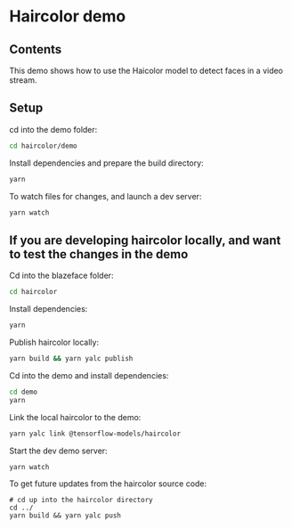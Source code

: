 # Haircolor demo

## Contents

This demo shows how to use the Haicolor model to detect faces in a video stream.

## Setup

cd into the demo folder:

```sh
cd haircolor/demo
```

Install dependencies and prepare the build directory:

```sh
yarn
```

To watch files for changes, and launch a dev server:

```sh
yarn watch
```

## If you are developing haircolor locally, and want to test the changes in the demo

Cd into the blazeface folder:
```sh
cd haircolor
```

Install dependencies:
```sh
yarn
```

Publish haircolor locally:
```sh
yarn build && yarn yalc publish
```

Cd into the demo and install dependencies:

```sh
cd demo
yarn
```

Link the local haircolor to the demo:
```sh
yarn yalc link @tensorflow-models/haircolor
```

Start the dev demo server:
```sh
yarn watch
```

To get future updates from the haircolor source code:
```
# cd up into the haircolor directory
cd ../
yarn build && yarn yalc push
```
